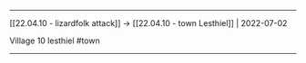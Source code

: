 ***

[[22.04.10 - lizardfolk attack]] -> [[22.04.10 - town Lesthiel]] | 2022-07-02

Village 10 lesthiel #town

***